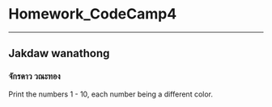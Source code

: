 # Homework_CodeCamp4 
--- 
## Jakdaw wanathong  
### จักรดาว วณะทอง  
Print the numbers 1 - 10, each number being a different color.